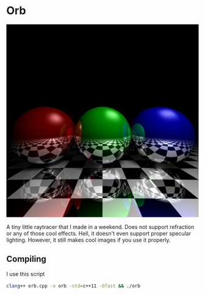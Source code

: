 # Orb

![Alt text](https://github.com/CobaltXII/orb/blob/master/img/orb_2.png?raw=true)

A tiny little raytracer that I made in a weekend. Does not support refraction or any of those cool effects. Hell, it doesn't even support proper specular lighting. However, it still makes cool images if you use it properly.

## Compiling

I use this script

```bash
clang++ orb.cpp -o orb -std=c++11 -Ofast && ./orb
```